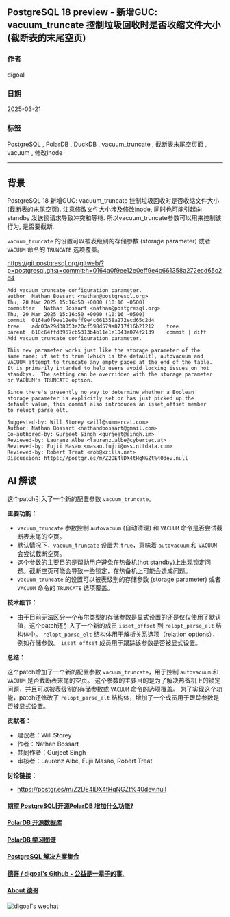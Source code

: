 ## PostgreSQL 18 preview - 新增GUC: vacuum_truncate 控制垃圾回收时是否收缩文件大小(截断表的末尾空页)  
                                                                                                                            
### 作者                                                                                                
digoal                                                                                                
                                                                                                       
### 日期                                                                                                     
2025-03-21                                                                                               
                                                                                                    
### 标签                                                                                                  
PostgreSQL , PolarDB , DuckDB , vacuum_truncate , 截断表末尾空页面 , vacuum , 修改inode   
                                                                                                                           
----                                                                                                    
                                                                                                                  
## 背景     
PostgreSQL 18 新增GUC: vacuum_truncate 控制垃圾回收时是否收缩文件大小(截断表的末尾空页). 注意修改文件大小涉及修改inode, 同时也可能引起向standby 发送锁请求导致冲突和等待. 所以vacuum_truncate参数可以用来控制该行为, 是否要截断.    
  
`vacuum_truncate` 的设置可以被表级别的存储参数 (storage parameter) 或者 `VACUUM` 命令的 `TRUNCATE` 选项覆盖。  
  
https://git.postgresql.org/gitweb/?p=postgresql.git;a=commit;h=0164a0f9ee12e0eff9e4c661358a272ecd65c2d4  
```  
Add vacuum_truncate configuration parameter.  
author	Nathan Bossart <nathan@postgresql.org>	  
Thu, 20 Mar 2025 15:16:50 +0000 (10:16 -0500)  
committer	Nathan Bossart <nathan@postgresql.org>	  
Thu, 20 Mar 2025 15:16:50 +0000 (10:16 -0500)  
commit	0164a0f9ee12e0eff9e4c661358a272ecd65c2d4  
tree	adc03a29d38053e20cf598d579a8717f16b21212	tree  
parent	618c64ffd3967cb5313b4b11e1e1043a074f2139	commit | diff  
Add vacuum_truncate configuration parameter.  
  
This new parameter works just like the storage parameter of the  
same name: if set to true (which is the default), autovacuum and  
VACUUM attempt to truncate any empty pages at the end of the table.  
It is primarily intended to help users avoid locking issues on hot  
standbys.  The setting can be overridden with the storage parameter  
or VACUUM's TRUNCATE option.  
  
Since there's presently no way to determine whether a Boolean  
storage parameter is explicitly set or has just picked up the  
default value, this commit also introduces an isset_offset member  
to relopt_parse_elt.  
  
Suggested-by: Will Storey <will@summercat.com>  
Author: Nathan Bossart <nathandbossart@gmail.com>  
Co-authored-by: Gurjeet Singh <gurjeet@singh.im>  
Reviewed-by: Laurenz Albe <laurenz.albe@cybertec.at>  
Reviewed-by: Fujii Masao <masao.fujii@oss.nttdata.com>  
Reviewed-by: Robert Treat <rob@xzilla.net>  
Discussion: https://postgr.es/m/Z2DE4lDX4tHqNGZt%40dev.null  
```  
  
## AI 解读  
  
这个patch引入了一个新的配置参数 `vacuum_truncate`。  
  
**主要功能：**  
  
*   `vacuum_truncate` 参数控制 `autovacuum` (自动清理) 和 `VACUUM` 命令是否尝试截断表末尾的空页。  
*   默认情况下，`vacuum_truncate` 设置为 `true`，意味着 `autovacuum` 和 `VACUUM` 会尝试截断空页。  
*   这个参数的主要目的是帮助用户避免在热备机(hot standby)上出现锁定问题。截断空页可能会导致一些锁定，在热备机上可能会造成问题。  
*   `vacuum_truncate` 的设置可以被表级别的存储参数 (storage parameter) 或者 `VACUUM` 命令的 `TRUNCATE` 选项覆盖。  
  
**技术细节：**  
  
*   由于目前无法区分一个布尔类型的存储参数是显式设置的还是仅仅使用了默认值，这个patch还引入了一个新的成员 `isset_offset` 到 `relopt_parse_elt` 结构体中。  `relopt_parse_elt` 结构体用于解析关系选项（relation options），例如存储参数。  `isset_offset` 成员用于跟踪该参数是否被显式设置。  
  
**总结：**  
  
这个patch增加了一个新的配置参数 `vacuum_truncate`，用于控制 `autovacuum` 和 `VACUUM` 是否截断表末尾的空页。  这个参数的主要目的是为了解决热备机上的锁定问题，并且可以被表级别的存储参数或 `VACUUM` 命令的选项覆盖。  为了实现这个功能，patch还修改了 `relopt_parse_elt` 结构体，增加了一个成员用于跟踪参数是否被显式设置。  
  
**贡献者：**  
  
*   建议者：Will Storey  
*   作者：Nathan Bossart  
*   共同作者：Gurjeet Singh  
*   审核者：Laurenz Albe, Fujii Masao, Robert Treat  
  
**讨论链接：**  
  
*   https://postgr.es/m/Z2DE4lDX4tHqNGZt%40dev.null  
     
  
#### [期望 PostgreSQL|开源PolarDB 增加什么功能?](https://github.com/digoal/blog/issues/76 "269ac3d1c492e938c0191101c7238216")
  
  
#### [PolarDB 开源数据库](https://openpolardb.com/home "57258f76c37864c6e6d23383d05714ea")
  
  
#### [PolarDB 学习图谱](https://www.aliyun.com/database/openpolardb/activity "8642f60e04ed0c814bf9cb9677976bd4")
  
  
#### [PostgreSQL 解决方案集合](../201706/20170601_02.md "40cff096e9ed7122c512b35d8561d9c8")
  
  
#### [德哥 / digoal's Github - 公益是一辈子的事.](https://github.com/digoal/blog/blob/master/README.md "22709685feb7cab07d30f30387f0a9ae")
  
  
#### [About 德哥](https://github.com/digoal/blog/blob/master/me/readme.md "a37735981e7704886ffd590565582dd0")
  
  
![digoal's wechat](../pic/digoal_weixin.jpg "f7ad92eeba24523fd47a6e1a0e691b59")
  

